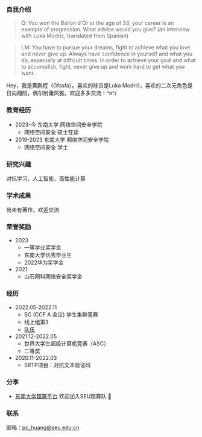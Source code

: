 ### 自我介绍

>Q: You won the Ballon d'Or at the age of 33, your career is an example of progression. What advice would you give?
>(an interview with Luka Modrić, translated from Spanish)

>LM: You have to pursue your dreams, fight to achieve what you love and never give up. Always have confidence in yourself and what you do, especially at difficult times. In order to achieve your goal and what to accomplish, fight, never give up and work hard to get what you want. 

Hey，我是黄鹏程（Gfssfa）。喜欢的球员是Luka Modrić，喜欢的二次元角色是日向翔阳，偶尔附庸风雅。欢迎多多交流！\^o^/

### 教育经历
* 2023-今 东南大学 网络空间安全学院
  * 网络空间安全 硕士在读
* 2019-2023 东南大学 网络空间安全学院
  * 网络空间安全 学士


### 研究兴趣
对抗学习，人工智能，高性能计算

### 学术成果
尚未有著作，欢迎交流

### 荣誉奖励
* 2023
  * 一等学业奖学金
  * 东南大学优秀毕业生
  * 2022华为奖学金
* 2021
  * 山石网科网络安全奖学金

### 经历
* 2022.05-2022.11
  * SC (CCF A 会议) 学生集群竞赛
  * 线上组第3
  * [队伍](https://studentclustercompetition.us/2022/Teams/Southeast/index.html)
* 2021.12-2022.05
   * 世界大学生超级计算机竞赛（ASC）
   * 二等奖
* 2020.11-2022.03
   * SRTP项目：对抗文本验证码

### 分享
* [东南大学超算平台](https://asc-wiki.com/) 欢迎加入SEU超算队 🥰

### 联系
邮箱：<pc_huang@seu.edu.cn>
